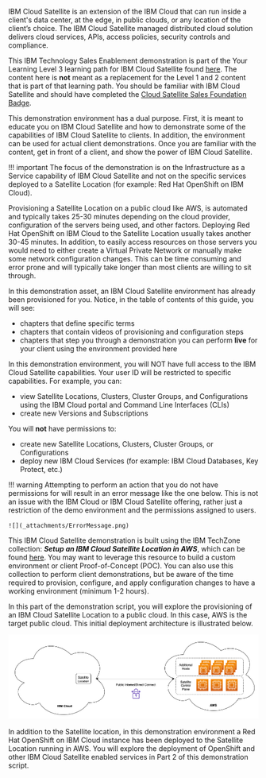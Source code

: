 IBM Cloud Satellite is an extension of the IBM Cloud that can run inside a client's data center, at the edge, in public clouds, or any location of the client’s choice. The IBM Cloud Satellite managed distributed cloud solution delivers cloud services, APIs, access policies, security controls and compliance.

This IBM Technology Sales Enablement demonstration is part of the Your Learning Level 3 learning path for IBM Cloud Satellite found <a href="https://yourlearning.ibm.com/activity/PLAN-37F924EAF756" target="_blank">here</a>. The content here is **not** meant as a replacement for the Level 1 and 2 content that is part of that learning path. You should be familiar with IBM Cloud Satellite and should have completed the <a href="https://yourlearning.ibm.com/activity/PLAN-37F924EAF756" target="_blank"> Cloud Satellite Sales Foundation Badge</a>.

This demonstration environment has a dual purpose. First, it is meant to educate you on IBM Cloud Satellite and how to demonstrate some of the capabilities of IBM Cloud Satellite to clients. In addition, the environment can be used for actual client demonstrations. Once you are familiar with the content, get in front of a client, and show the power of IBM Cloud Satellite.

!!! important
    The focus of the demonstration is on the Infrastructure as a Service capability of IBM Cloud Satellite and not on the specific services deployed to a Satellite Location (for example: Red Hat OpenShift on IBM Cloud).


Provisioning a Satellite Location on a public cloud like AWS, is automated and typically takes 25-30 minutes depending on the cloud provider, configuration of the servers being used, and other factors. Deploying Red Hat OpenShift on IBM Cloud to the Satellite Location usually takes another 30-45 minutes. In addition, to easily access resources on those servers you would need to either create a Virtual Private Network or manually make some network configuration changes. This can be time consuming and error prone and will typically take longer than most clients are willing to sit through.

In this demonstration asset, an IBM Cloud Satellite environment has already been provisioned for you. Notice, in the table of contents of this guide, you will see:

   - chapters that define specific terms
   - chapters that contain videos of provisioning and configuration steps
   - chapters that step you through a demonstration you can perform **live** for your client using the environment provided here

In this demonstration environment, you will NOT have full access to the IBM Cloud Satellite capabilities. Your user ID will be restricted to specific capabilities. For example, you can:

   - view Satellite Locations, Clusters, Cluster Groups, and Configurations using the IBM Cloud portal and Command Line Interfaces (CLIs)
   - create new Versions and Subscriptions

You will **not** have permissions to:

   - create new Satellite Locations, Clusters, Cluster Groups, or Configurations
   - deploy new IBM Cloud Services (for example: IBM Cloud Databases, Key Protect, etc.)

!!! warning
    Attempting to perform an action that you do not have permissions for will result in an error message like the one below. This is not an issue with the IBM Cloud or IBM Cloud Satellite offering, rather just a restriction of the demo environment and the permissions assigned to users.

    ![](_attachments/ErrorMessage.png)

This IBM Cloud Satellite demonstration is built using the IBM TechZone collection: ***Setup an IBM Cloud Satellite Location in AWS***, which can be found <a href="https://techzone.ibm.com/collection/SetupIBMCloudSatelliteLocationInAWS" target ="_blank">here</a>. You may want to leverage this resource to build a custom environment or client Proof-of-Concept (POC). You can also use this collection to perform client demonstrations, but be aware of the time required to provision, configure, and apply configuration changes to have a working environment (minimum 1-2 hours).

In this part of the demonstration script, you will explore the provisioning of an IBM Cloud Satellite Location to a public cloud. In this case, AWS is the target public cloud. This initial deployment architecture is illustrated below.

![](_attachments/L3-Arch1.png)

In addition to the Satellite location, in this demonstration environment a Red Hat OpenShift on IBM Cloud instance has been deployed to the Satellite Location running in AWS. You will explore the deployment of OpenShift and other IBM Cloud Satellite enabled services in Part 2 of this demonstration script.
